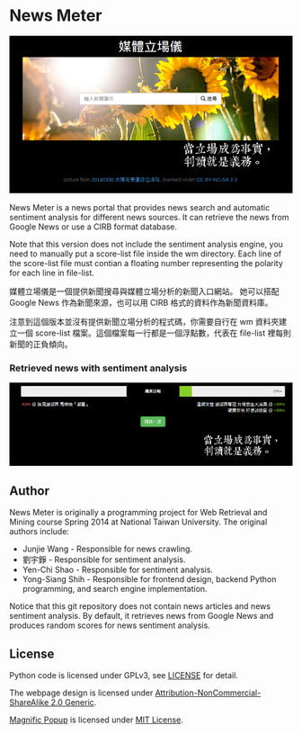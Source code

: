 News Meter
==========

![homepage](https://raw.githubusercontent.com/shaform/newsmeter/master/static/img/screenshots/home.png)

News Meter is a news portal that provides news search and automatic sentiment analysis for different news sources.
It can retrieve the news from Google News or use a CIRB format database.

Note that this version does not include the sentiment analysis engine, you need to manually put a score-list file inside the wm directory.
Each line of the score-list file must contian a floating number representing the polarity for each line in file-list.

媒體立場儀是一個提供新聞搜尋與媒體立場分析的新聞入口網站。
她可以搭配 Google News 作為新聞來源，也可以用 CIRB 格式的資料作為新聞資料庫。

注意到這個版本並沒有提供新聞立場分析的程式碼，你需要自行在 wm 資料夾建立一個 score-list 檔案。這個檔案每一行都是一個浮點數，代表在 file-list 裡每則新聞的正負傾向。

### Retrieved news with sentiment analysis

![news sentiment](https://raw.githubusercontent.com/shaform/newsmeter/master/static/img/screenshots/sentiment.png)

## Author

News Meter is originally a programming project for Web Retrieval and Mining course Spring 2014 at National Taiwan University.
The original authors include:

* Junjie Wang - Responsible for news crawling.
* 劉宇錚 - Responsible for sentiment analysis.
* Yen-Chi Shao - Responsible for sentiment analysis.
* Yong-Siang Shih - Responsible for frontend design, backend Python programming, and search engine implementation.

Notice that this git repository does not contain news articles and news sentiment analysis. By default, it retrieves news from Google News and produces random scores for news sentiment analysis.

## License

Python code is licensed under GPLv3, see [LICENSE](https://raw.githubusercontent.com/shaform/newsmeter/master/LICENSE) for detail.

The webpage design is licensed under [Attribution-NonCommercial-ShareAlike 2.0 Generic](https://creativecommons.org/licenses/by-nc-sa/2.0/).

[Magnific Popup](http://dimsemenov.com/plugins/magnific-popup/) is licensed under [MIT License](https://raw.githubusercontent.com/dimsemenov/Magnific-Popup/master/LICENSE).
